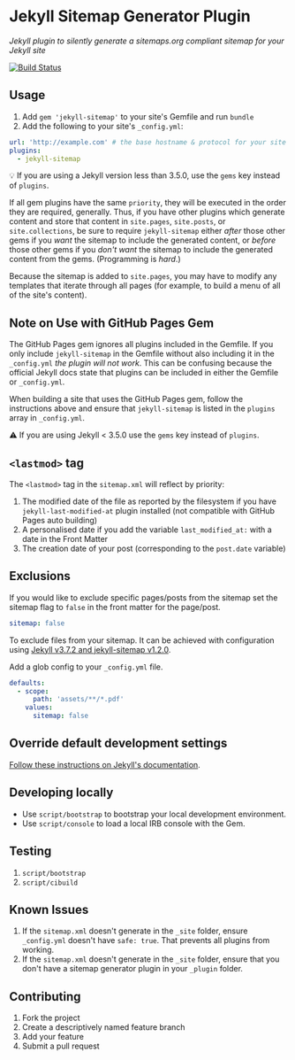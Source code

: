 # Jekyll Sitemap Generator Plugin

_Jekyll plugin to silently generate a sitemaps.org compliant sitemap for your
Jekyll site_

[![Build Status](https://travis-ci.org/jekyll/jekyll-sitemap.svg?branch=master)](https://travis-ci.org/jekyll/jekyll-sitemap)

## Usage

1. Add `gem 'jekyll-sitemap'` to your site's Gemfile and run `bundle`
2. Add the following to your site's `_config.yml`:

```yml
url: 'http://example.com' # the base hostname & protocol for your site
plugins:
  - jekyll-sitemap
```

💡 If you are using a Jekyll version less than 3.5.0, use the `gems` key instead
of `plugins`.

If all gem plugins have the same `priority`, they will be executed in the order
they are required, generally. Thus, if you have other plugins which generate
content and store that content in `site.pages`, `site.posts`, or
`site.collections`, be sure to require `jekyll-sitemap` either _after_ those
other gems if you _want_ the sitemap to include the generated content, or
_before_ those other gems if you _don't want_ the sitemap to include the
generated content from the gems. (Programming is _hard_.)

Because the sitemap is added to `site.pages`, you may have to modify any
templates that iterate through all pages (for example, to build a menu of all of
the site's content).

## Note on Use with GitHub Pages Gem

The GitHub Pages gem ignores all plugins included in the Gemfile. If you only
include `jekyll-sitemap` in the Gemfile without also including it in the
`_config.yml` _the plugin will not work_. This can be confusing because the
official Jekyll docs state that plugins can be included in either the Gemfile or
`_config.yml`.

When building a site that uses the GitHub Pages gem, follow the instructions
above and ensure that `jekyll-sitemap` is listed in the `plugins` array in
`_config.yml`.

:warning: If you are using Jekyll < 3.5.0 use the `gems` key instead of
`plugins`.

## `<lastmod>` tag

The `<lastmod>` tag in the `sitemap.xml` will reflect by priority:

1.  The modified date of the file as reported by the filesystem if you have
    `jekyll-last-modified-at` plugin installed (not compatible with GitHub Pages
    auto building)
2.  A personalised date if you add the variable `last_modified_at:` with a date
    in the Front Matter
3.  The creation date of your post (corresponding to the `post.date` variable)

## Exclusions

If you would like to exclude specific pages/posts from the sitemap set the
sitemap flag to `false` in the front matter for the page/post.

```yml
sitemap: false
```

To exclude files from your sitemap. It can be achieved with configuration using
[Jekyll v3.7.2 and jekyll-sitemap v1.2.0](https://github.com/jekyll/jekyll/commit/776433109b96cb644938ffbf9caf4923bdde4d7f).

Add a glob config to your `_config.yml` file.

```yml
defaults:
  - scope:
      path: 'assets/**/*.pdf'
    values:
      sitemap: false
```

## Override default development settings

[Follow these instructions on Jekyll's documentation](https://jekyllrb.com/docs/usage/#override-default-development-settings).

## Developing locally

- Use `script/bootstrap` to bootstrap your local development environment.
- Use `script/console` to load a local IRB console with the Gem.

## Testing

1. `script/bootstrap`
2. `script/cibuild`

## Known Issues

1. If the `sitemap.xml` doesn't generate in the `_site` folder, ensure
   `_config.yml` doesn't have `safe: true`. That prevents all plugins from
   working.
2. If the `sitemap.xml` doesn't generate in the `_site` folder, ensure that you
   don't have a sitemap generator plugin in your `_plugin` folder.

## Contributing

1. Fork the project
2. Create a descriptively named feature branch
3. Add your feature
4. Submit a pull request
